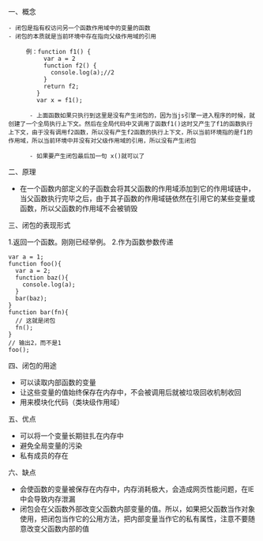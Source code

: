 一、概念

    - 闭包是指有权访问另一个函数作用域中的变量的函数
    - 闭包的本质就是当前环境中存在指向父级作用域的引用

         例：function f1() {
			  var a = 2
			  function f2() {
			    console.log(a);//2
			  }
			  return f2;
			}
			var x = f1();
			
          - 上面函数如果只执行到这里是没有产生闭包的，因为当js引擎一进入程序的时候，就创建了一个全局执行上下文。然后在全局代码中又调用了函数f1()这时又产生了f1的函数执行上下文，由于没有调用f2函数，所以没有产生f2函数的执行上下文，所以当前环境指的是f1的作用域，所以当前环境中并没有对父级作用域的引用，所以没有产生闭包

          - 如果要产生闭包最后加一句 x()就可以了

二、原理

* 在一个函数内部定义的子函数会将其父函数的作用域添加到它的作用域链中，当父函数执行完毕之后，由于其子函数的作用域链依然在引用它的某些变量或函数，所以父函数的作用域不会被销毁

三、闭包的表现形式

 1.返回一个函数。刚刚已经举例。
 2.作为函数参数传递

    var a = 1;
	function foo(){
	  var a = 2;
	  function baz(){
	    console.log(a);
	  }
	  bar(baz);
	}
	function bar(fn){
	  // 这就是闭包
	  fn();
	}
	// 输出2，而不是1
	foo();

四、闭包的用途

* 可以读取内部函数的变量
* 让这些变量的值始终保存在内存中，不会被调用后就被垃圾回收机制收回
* 用来模块化代码（类块级作用域）

五、优点

* 可以将一个变量长期驻扎在内存中
* 避免全局变量的污染
* 私有成员的存在

六、缺点

* 会使函数的变量被保存在内存中，内存消耗极大，会造成网页性能问题，在IE中会导致内存泄漏
* 闭包会在父函数外部改变父函数内部变量的值。所以，如果把父函数当作对象使用，把闭包当作它的公用方法，把内部变量当作它的私有属性，注意不要随意改变父函数内部的值